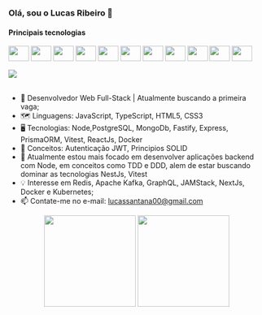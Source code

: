### Olá, sou o Lucas Ribeiro 👋
#### Principais tecnologias
<div style="display: inline_block">

  <img align="center" height="30" width="40" src="https://cdn.jsdelivr.net/gh/devicons/devicon/icons/html5/html5-plain-wordmark.svg" />        
  <img align="center" height="30" width="40" src="https://cdn.jsdelivr.net/gh/devicons/devicon/icons/css3/css3-plain-wordmark.svg" />    
  
  <img align="center" height="30" width="40" src="https://cdn.jsdelivr.net/gh/devicons/devicon/icons/javascript/javascript-original.svg" />
          
  <img align="center" height="30" width="40"  src="https://cdn.jsdelivr.net/gh/devicons/devicon/icons/typescript/typescript-original.svg" />
  <img align="center" height="30" width="40" src="https://cdn.jsdelivr.net/gh/devicons/devicon/icons/react/react-original.svg" />         
  <img align="center" height="30" width="40" src="https://cdn.jsdelivr.net/gh/devicons/devicon/icons/git/git-original.svg" />
  <img align="center" height="30" width="40" src="https://cdn.jsdelivr.net/gh/devicons/devicon/icons/nodejs/nodejs-original.svg" />
  
  <img align="center" height="30" width="40" src="https://cdn.jsdelivr.net/gh/devicons/devicon/icons/express/express-original.svg" />
          
  <img align="center" height="30" width="40" src="https://cdn.jsdelivr.net/gh/devicons/devicon/icons/postgresql/postgresql-plain-wordmark.svg" />
  <img align="center" height="30" width="40" src="https://cdn.jsdelivr.net/gh/devicons/devicon/icons/mongodb/mongodb-plain-wordmark.svg" />
  <img align="center" height="30" width="40" src="https://cdn.jsdelivr.net/gh/devicons/devicon/icons/docker/docker-plain-wordmark.svg" />
</div><br/>
  <div> 
  <a href="https://www.linkedin.com/in/lucas-santana-a0a92712a/" target="_blank"><img src="https://img.shields.io/badge/-LinkedIn-%230077B5?style=for-the-badge&logo=linkedin&logoColor=white" target="_blank"></a> 
  </div><br/>

- 🔭 Desenvolvedor Web Full-Stack | Atualmente buscando a primeira vaga;
- 🗺️ Linguagens: JavaScript, TypeScript, HTML5, CSS3
- 🖥️ Tecnologias: Node,PostgreSQL, MongoDb, Fastify, Express, PrismaORM, Vitest, ReactJs, Docker
- 🧠 Conceitos: Autenticação JWT, Principios SOLID
- 🌱 Atualmente estou mais focado em desenvolver aplicações backend com Node, em conceitos como TDD e DDD, alem de estar buscando dominar as tecnologias NestJs, Vitest
- 💡 Interesse em Redis, Apache Kafka, GraphQL, JAMStack, NextJs, Docker e Kubernetes;
- 📫 Contate-me no e-mail: lucassantana00@gmail.com

<div align="center">
  <img height="180em" src="https://github-readme-stats.vercel.app/api?username=lov1sk&show_icons=true&theme=tokyonight"/>
  <img height="180em" src="https://github-readme-stats.vercel.app/api/top-langs/?username=lov1sk&layout=compact&langs_count=10&count_private=true&theme=tokyonight"/>
</div>





